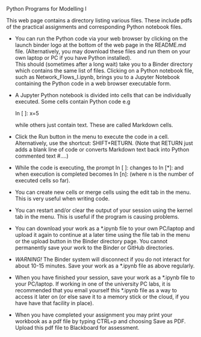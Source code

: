 Python Programs for Modelling I

This web page contains a directory listing various files. These include pdfs of the practical assignments and corresponding 
Python notebook files.

* You can run the Python code via your web browser by clicking on the launch binder logo at the bottom of the web page in the README.md file. (Alternatively, you may download these files and run them on your own laptop or PC if you have Python installed).  
This should (sometimes after a long wait) take you to a Binder directory which contains the same list of files. Clicking on a Python notebook file, such as Network_Flows_I.ipynb, brings you to a Jupyter Notebook containing the Python code in a web browser executable form.

* A Jupyter Python notebook is divided into cells that can be individually executed.  Some cells contain Python code e.g

    In [ ]:  x=5

    while others just contain text. These are called Markdown cells.

* Click the Run button in the menu to execute the code in a cell. Alternatively, use the shortcut: SHIFT+RETURN. (Note that RETURN just adds a blank line of code or converts Markdown text back into Python commented text #....)

* While the code is executing, the prompt In [ ]:  changes to  In [*]:  and when execution is completed becomes In [n]: (where n is the number of executed cells so far).

* You can create new cells or merge cells using the edit tab in the menu. This is very useful when writing code.

* You can restart and/or clear the output of your session using the kernel tab in the menu. This is useful if the program is causing problems. 

* You can download your work as a *.ipynb file to your own PC/laptop and upload it again to continue at a later time using the file tab in the menu or the upload button in the Binder directory page. You cannot permanently save your work to the Binder or GitHub directories.

* *WARNING!* The Binder system will disconnect if you do not interact for about 10-15 minutes. Save your work as a *.ipynb file as above regularly.

* When you have finished your session, save your work as a *.ipynb file to your PC/laptop. 
If working in one of the university PC labs, it is recommended that you email yourself this *.ipynb file as a way to access it later on (or else save it to a memory stick or the cloud, if you have have that facility in place).

* When you have completed your assignment you may print your workbook as a pdf  file by typing CTRL+p and choosing Save as PDF. Upload this pdf file to Blackboard for assessment.



 